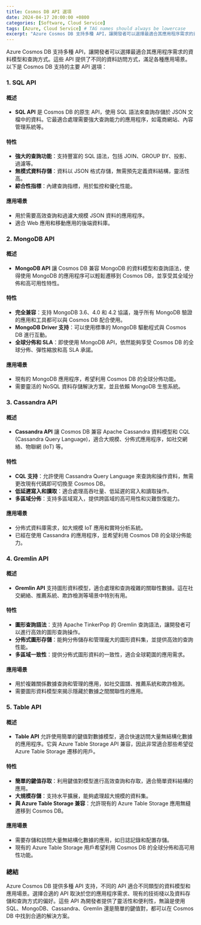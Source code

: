 ```yaml
---
title: Cosmos DB API 選項
date: 2024-04-17 20:00:00 +0800
categories: [Software, Cloud Service]
tags: [Azure, Cloud Service] # TAG names should always be lowercase
excerpt: "Azure Cosmos DB 支持多種 API，讓開發者可以選擇最適合其應用程序需求的資料模型和查詢方式。"
---
```


Azure Cosmos DB 支持多種 API，讓開發者可以選擇最適合其應用程序需求的資料模型和查詢方式。這些 API 提供了不同的資料訪問方式，滿足各種應用場景。以下是 Cosmos DB 支持的主要 API 選項：

### **1. SQL API**

#### **概述**
- **SQL API** 是 Cosmos DB 的原生 API，使用 SQL 語法來查詢存儲於 JSON 文檔中的資料。它最適合處理需要強大查詢能力的應用程序，如電商網站、內容管理系統等。

#### **特性**
- **強大的查詢功能**：支持豐富的 SQL 語法，包括 JOIN、GROUP BY、投影、過濾等。
- **無模式資料存儲**：資料以 JSON 格式存儲，無需預先定義資料結構，靈活性高。
- **綜合性指標**：內建查詢指標，用於監控和優化性能。

#### **應用場景**
- 用於需要高效查詢和過濾大規模 JSON 資料的應用程序。
- 適合 Web 應用和移動應用的後端資料庫。

### **2. MongoDB API**

#### **概述**
- **MongoDB API** 讓 Cosmos DB 兼容 MongoDB 的資料模型和查詢語法，使得使用 MongoDB 的應用程序可以輕鬆遷移到 Cosmos DB，並享受其全域分佈和高可用性特性。

#### **特性**
- **完全兼容**：支持 MongoDB 3.6、4.0 和 4.2 協議，幾乎所有 MongoDB 驗證的應用和工具都可以與 Cosmos DB 配合使用。
- **MongoDB Driver 支持**：可以使用標準的 MongoDB 驅動程式與 Cosmos DB 進行互動。
- **全球分佈和 SLA**：即使使用 MongoDB API，依然能夠享受 Cosmos DB 的全球分佈、彈性縮放和高 SLA 承諾。

#### **應用場景**
- 現有的 MongoDB 應用程序，希望利用 Cosmos DB 的全球分佈功能。
- 需要靈活的 NoSQL 資料存儲解決方案，並且依賴 MongoDB 生態系統。

### **3. Cassandra API**

#### **概述**
- **Cassandra API** 讓 Cosmos DB 兼容 Apache Cassandra 資料模型和 CQL (Cassandra Query Language)，適合大規模、分佈式應用程序，如社交網絡、物聯網 (IoT) 等。

#### **特性**
- **CQL 支持**：允許使用 Cassandra Query Language 來查詢和操作資料，無需更改現有代碼即可切換至 Cosmos DB。
- **低延遲寫入和讀取**：適合處理高吞吐量、低延遲的寫入和讀取操作。
- **多區域分佈**：支持多區域寫入，提供跨區域的高可用性和災難恢復能力。

#### **應用場景**
- 分佈式資料庫需求，如大規模 IoT 應用和實時分析系統。
- 已經在使用 Cassandra 的應用程序，並希望利用 Cosmos DB 的全球分佈能力。

### **4. Gremlin API**

#### **概述**
- **Gremlin API** 支持圖形資料模型，適合處理和查詢複雜的關聯性數據。這在社交網絡、推薦系統、欺詐檢測等場景中特別有用。

#### **特性**
- **圖形查詢語法**：支持 Apache TinkerPop 的 Gremlin 查詢語法，讓開發者可以進行高效的圖形查詢操作。
- **分佈式圖形存儲**：能夠分佈儲存和管理龐大的圖形資料集，並提供高效的查詢性能。
- **多區域一致性**：提供分佈式圖形資料的一致性，適合全球範圍的應用需求。

#### **應用場景**
- 用於複雜關係數據查詢和管理的應用，如社交圖譜、推薦系統和欺詐檢測。
- 需要圖形資料模型來揭示隱藏於數據之間關聯性的應用。

### **5. Table API**

#### **概述**
- **Table API** 允許使用簡單的鍵值對數據模型，適合快速訪問大量無結構化數據的應用程序。它與 Azure Table Storage API 兼容，因此非常適合那些希望從 Azure Table Storage 遷移的用戶。

#### **特性**
- **簡單的鍵值存取**：利用鍵值對模型進行高效查詢和存取，適合簡單資料結構的應用。
- **大規模存儲**：支持水平擴展，能夠處理超大規模的資料集。
- **與 Azure Table Storage 兼容**：允許現有的 Azure Table Storage 應用無縫遷移到 Cosmos DB。

#### **應用場景**
- 需要存儲和訪問大量無結構化數據的應用，如日誌記錄和配置存儲。
- 現有的 Azure Table Storage 用戶希望利用 Cosmos DB 的全球分佈和高可用性功能。

### **總結**

Azure Cosmos DB 提供多種 API 支持，不同的 API 適合不同類型的資料模型和應用場景。選擇合適的 API 取決於您的應用程序需求、現有的技術棧以及資料存儲和查詢方式的偏好。這些 API 為開發者提供了靈活性和便利性，無論是使用 SQL、MongoDB、Cassandra、Gremlin 還是簡單的鍵值對，都可以在 Cosmos DB 中找到合適的解決方案。
